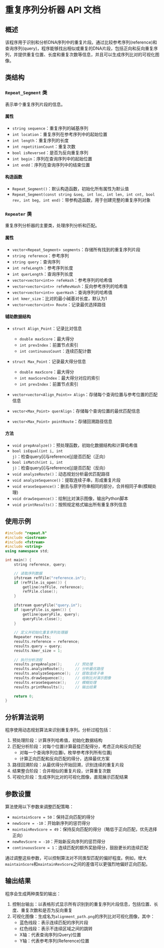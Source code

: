 # 重复序列分析器 API 文档

## 概述

该程序用于识别和分析DNA序列中的重复片段。通过比较参考序列(reference)和查询序列(query)，程序能够找出相似或重复的DNA片段，包括正向和反向重复序列，并提供重复位置、长度和重复次数等信息，并且可以生成序列比对的可视化图像。

## 类结构

### `Repeat_Segment` 类

表示单个重复序列片段的信息。

#### 属性

- `string sequence`：重复序列的碱基序列
- `int location`：重复序列在参考序列中的起始位置
- `int length`：重复序列的长度
- `int repetitionCount`：重复次数
- `bool isReversed`：是否为反向重复序列
- `int begin`：序列在查询序列中的起始位置
- `int endd`：序列在查询序列中的结束位置

#### 构造函数

- `Repeat_Segment()`：默认构造函数，初始化所有属性为默认值
- `Repeat_Segment(const string &seq, int loc, int len, int cnt, bool rev, int beg, int end)`：带参构造函数，用于创建完整的重复序列对象

### `Repeater` 类

重复序列分析器的主要类，处理序列分析和匹配。

#### 属性

- `vector<Repeat_Segment> segments`：存储所有找到的重复序列片段
- `string reference`：参考序列
- `string query`：查询序列
- `int refeLength`：参考序列长度
- `int querLength`：查询序列长度
- `vector<vector<int>> refeHash`：参考序列的哈希值
- `vector<vector<int>> refeRevHash`：反向参考序列的哈希值
- `vector<vector<int>> querHash`：查询序列的哈希值
- `int kmer_size`：比对的最小碱基对长度，默认为1
- `vector<vector<int>> Route`：记录最优选择路径

#### 辅助数据结构

- `struct Align_Point`：记录比对信息
  - `double maxScore`：最大得分
  - `int prevIndex`：前置节点索引
  - `int continuousCount`：连续匹配计数

- `struct Max_Point`：记录最大得分信息
  - `double maxScore`：最大得分
  - `int maxScoreIndex`：最大得分对应的索引
  - `int prevIndex`：前置节点索引

- `vector<vector<Align_Point>> Align`：存储每个查询位置与参考位置的匹配信息
- `vector<Max_Point> querAlign`：存储每个查询位置的最优匹配信息
- `vector<Max_Point> pointRoute`：存储回溯路径信息

#### 方法

- `void prepAnalyze()`：预处理函数，初始化数据结构和计算哈希值
- `bool isEqual(int i, int j)`：检查query[i]与reference[j]是否匹配（正向）
- `bool isMatch(int i, int j)`：检查query[i]与reference[j]是否匹配（反向）
- `void analyzeRoute()`：动态规划分析最优匹配路径
- `void analyzeSequence()`：提取连续子串，形成重复片段
- `void eraseSequence()`：删去与原字符串相同的部分，合并相同子串(模糊处理)
- `void drawSequence()`：绘制比对演示图像，输出Python脚本
- `void printResults()`：按照规定格式输出所有重复序列信息

## 使用示例

```cpp
#include "repeat.h"
#include <iostream>
#include <fstream>
#include <string>
using namespace std;

int main() {
    string reference, query;

    // 读取序列数据
    ifstream refFile("reference.in");
    if (refFile.is_open()) {
        getline(refFile, reference);
        refFile.close();
    }
    
    ifstream queryFile("query.in");
    if (queryFile.is_open()) {
        getline(queryFile, query);
        queryFile.close();
    }
    
    // 定义并初始化重复序列处理器
    Repeater results;
    results.reference = reference;
    results.query = query;
    results.kmer_size = 1;
    
    // 执行分析流程
    results.prepAnalyze();      // 预处理
    results.analyzeRoute();     // 分析最优路径
    results.analyzeSequence();  // 提取连续子串
    results.drawSequence();     // 绘制比对演示图像
    results.eraseSequence();    // 模糊处理
    results.printResults();     // 输出结果
    
    return 0;
}
```

## 分析算法说明

程序使用动态规划算法来识别重复序列。分析过程包括：

1. 预处理阶段：计算序列哈希值，初始化数据结构
2. 匹配分析阶段：对每个位置计算最佳匹配得分，考虑正向和反向匹配
   - 对每一个查询序列位置i，枚举参考序列所有位置j
   - 计算正向匹配和反向匹配的得分，选择最优方案
3. 路径回溯阶段：从最优得分开始回溯，识别连续的重复片段
4. 结果整合阶段：合并相似的重复片段，计算重复次数
5. 可视化阶段：生成序列比对的可视化图像，直观展示匹配结果

## 参数设置

算法使用以下参数来调整匹配策略：

- `maintainScore = 50`：保持正向匹配的得分
- `newScore = -10`：开始新序列的惩罚得分
- `maintainRevScore = 49`：保持反向匹配的得分（略低于正向匹配，优先选择正向）
- `newRevScore = -10`：开始新反向序列的惩罚得分
- `continuousScore = 1`：连续匹配的额外奖励得分，鼓励更长的连续匹配

通过调整这些参数，可以控制算法对不同类型匹配的偏好程度。例如，增大`maintainScore`和`maintainRevScore`之间的差值可以更强烈地偏好正向匹配。

## 输出结果

程序会生成两种类型的输出：

1. 控制台输出：以表格形式显示所有识别到的重复序列片段信息，包括位置、长度、重复次数和是否为反向重复
2. 可视化图像：生成名为`alignment_path.png`的序列比对可视化图像，其中：
   - 蓝色线段：表示连续匹配的序列片段
   - 红色线段：表示不连续区域之间的跳转
   - X轴：代表查询序列(Query)位置
   - Y轴：代表参考序列(Reference)位置
